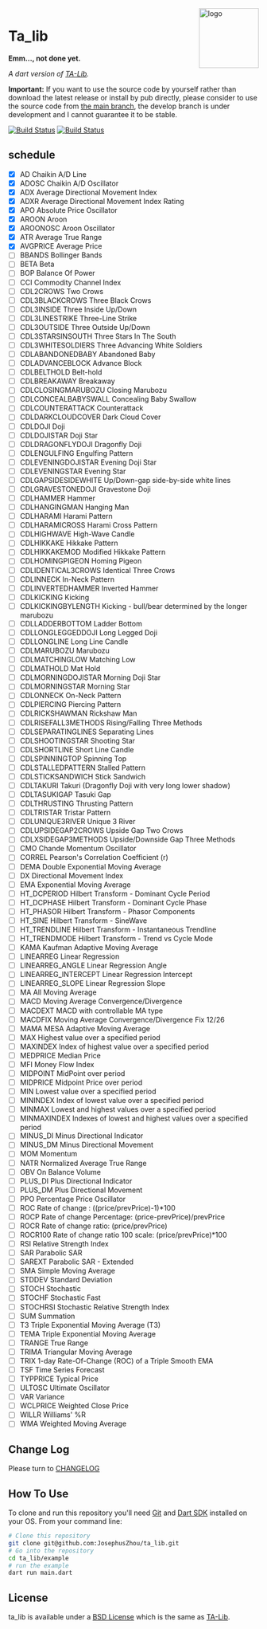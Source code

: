 <img src="https://ta-lib.org/images/icon.png" alt="logo" height="120" align="right" />

# Ta_lib

**Emm..., not done yet.**

*A dart version of [TA-Lib](https://ta-lib.org/).*

**Important:** If you want to use the source code by yourself rather than download the latest release or install by pub directly, please consider to use the source code from [the main branch](https://github.com/JosephusZhou/ta_lib/tree/main), the develop branch is under development and I cannot guarantee it to be stable.

[![Build Status](https://img.shields.io/github/stars/JosephusZhou/ta_lib.svg)](https://github.com/JosephusZhou/ta_lib)
[![Build Status](https://img.shields.io/github/forks/JosephusZhou/ta_lib.svg)](https://github.com/JosephusZhou/ta_lib)

## schedule

- [x] AD                  Chaikin A/D Line
- [x] ADOSC               Chaikin A/D Oscillator
- [x] ADX                 Average Directional Movement Index
- [x] ADXR                Average Directional Movement Index Rating
- [x] APO                 Absolute Price Oscillator
- [x] AROON               Aroon
- [x] AROONOSC            Aroon Oscillator
- [x] ATR                 Average True Range
- [x] AVGPRICE            Average Price
- [ ] BBANDS              Bollinger Bands
- [ ] BETA                Beta
- [ ] BOP                 Balance Of Power
- [ ] CCI                 Commodity Channel Index
- [ ] CDL2CROWS           Two Crows
- [ ] CDL3BLACKCROWS      Three Black Crows
- [ ] CDL3INSIDE          Three Inside Up/Down
- [ ] CDL3LINESTRIKE      Three-Line Strike
- [ ] CDL3OUTSIDE         Three Outside Up/Down
- [ ] CDL3STARSINSOUTH    Three Stars In The South
- [ ] CDL3WHITESOLDIERS   Three Advancing White Soldiers
- [ ] CDLABANDONEDBABY    Abandoned Baby
- [ ] CDLADVANCEBLOCK     Advance Block
- [ ] CDLBELTHOLD         Belt-hold
- [ ] CDLBREAKAWAY        Breakaway
- [ ] CDLCLOSINGMARUBOZU  Closing Marubozu
- [ ] CDLCONCEALBABYSWALL Concealing Baby Swallow
- [ ] CDLCOUNTERATTACK    Counterattack
- [ ] CDLDARKCLOUDCOVER   Dark Cloud Cover
- [ ] CDLDOJI             Doji
- [ ] CDLDOJISTAR         Doji Star
- [ ] CDLDRAGONFLYDOJI    Dragonfly Doji
- [ ] CDLENGULFING        Engulfing Pattern
- [ ] CDLEVENINGDOJISTAR  Evening Doji Star
- [ ] CDLEVENINGSTAR      Evening Star
- [ ] CDLGAPSIDESIDEWHITE Up/Down-gap side-by-side white lines
- [ ] CDLGRAVESTONEDOJI   Gravestone Doji
- [ ] CDLHAMMER           Hammer
- [ ] CDLHANGINGMAN       Hanging Man
- [ ] CDLHARAMI           Harami Pattern
- [ ] CDLHARAMICROSS      Harami Cross Pattern
- [ ] CDLHIGHWAVE         High-Wave Candle
- [ ] CDLHIKKAKE          Hikkake Pattern
- [ ] CDLHIKKAKEMOD       Modified Hikkake Pattern
- [ ] CDLHOMINGPIGEON     Homing Pigeon
- [ ] CDLIDENTICAL3CROWS  Identical Three Crows
- [ ] CDLINNECK           In-Neck Pattern
- [ ] CDLINVERTEDHAMMER   Inverted Hammer
- [ ] CDLKICKING          Kicking
- [ ] CDLKICKINGBYLENGTH  Kicking - bull/bear determined by the longer marubozu
- [ ] CDLLADDERBOTTOM     Ladder Bottom
- [ ] CDLLONGLEGGEDDOJI   Long Legged Doji
- [ ] CDLLONGLINE         Long Line Candle
- [ ] CDLMARUBOZU         Marubozu
- [ ] CDLMATCHINGLOW      Matching Low
- [ ] CDLMATHOLD          Mat Hold
- [ ] CDLMORNINGDOJISTAR  Morning Doji Star
- [ ] CDLMORNINGSTAR      Morning Star
- [ ] CDLONNECK           On-Neck Pattern
- [ ] CDLPIERCING         Piercing Pattern
- [ ] CDLRICKSHAWMAN      Rickshaw Man
- [ ] CDLRISEFALL3METHODS Rising/Falling Three Methods
- [ ] CDLSEPARATINGLINES  Separating Lines
- [ ] CDLSHOOTINGSTAR     Shooting Star
- [ ] CDLSHORTLINE        Short Line Candle
- [ ] CDLSPINNINGTOP      Spinning Top
- [ ] CDLSTALLEDPATTERN   Stalled Pattern
- [ ] CDLSTICKSANDWICH    Stick Sandwich
- [ ] CDLTAKURI           Takuri (Dragonfly Doji with very long lower shadow)
- [ ] CDLTASUKIGAP        Tasuki Gap
- [ ] CDLTHRUSTING        Thrusting Pattern
- [ ] CDLTRISTAR          Tristar Pattern
- [ ] CDLUNIQUE3RIVER     Unique 3 River
- [ ] CDLUPSIDEGAP2CROWS  Upside Gap Two Crows
- [ ] CDLXSIDEGAP3METHODS Upside/Downside Gap Three Methods
- [ ] CMO                 Chande Momentum Oscillator
- [ ] CORREL              Pearson's Correlation Coefficient (r)
- [ ] DEMA                Double Exponential Moving Average
- [ ] DX                  Directional Movement Index
- [ ] EMA                 Exponential Moving Average
- [ ] HT_DCPERIOD         Hilbert Transform - Dominant Cycle Period
- [ ] HT_DCPHASE          Hilbert Transform - Dominant Cycle Phase
- [ ] HT_PHASOR           Hilbert Transform - Phasor Components
- [ ] HT_SINE             Hilbert Transform - SineWave
- [ ] HT_TRENDLINE        Hilbert Transform - Instantaneous Trendline
- [ ] HT_TRENDMODE        Hilbert Transform - Trend vs Cycle Mode
- [ ] KAMA                Kaufman Adaptive Moving Average
- [ ] LINEARREG           Linear Regression
- [ ] LINEARREG_ANGLE     Linear Regression Angle
- [ ] LINEARREG_INTERCEPT Linear Regression Intercept
- [ ] LINEARREG_SLOPE     Linear Regression Slope
- [ ] MA                  All Moving Average
- [ ] MACD                Moving Average Convergence/Divergence
- [ ] MACDEXT             MACD with controllable MA type
- [ ] MACDFIX             Moving Average Convergence/Divergence Fix 12/26
- [ ] MAMA                MESA Adaptive Moving Average
- [ ] MAX                 Highest value over a specified period
- [ ] MAXINDEX            Index of highest value over a specified period
- [ ] MEDPRICE            Median Price
- [ ] MFI                 Money Flow Index
- [ ] MIDPOINT            MidPoint over period
- [ ] MIDPRICE            Midpoint Price over period
- [ ] MIN                 Lowest value over a specified period
- [ ] MININDEX            Index of lowest value over a specified period
- [ ] MINMAX              Lowest and highest values over a specified period
- [ ] MINMAXINDEX         Indexes of lowest and highest values over a specified period
- [ ] MINUS_DI            Minus Directional Indicator
- [ ] MINUS_DM            Minus Directional Movement
- [ ] MOM                 Momentum
- [ ] NATR                Normalized Average True Range
- [ ] OBV                 On Balance Volume
- [ ] PLUS_DI             Plus Directional Indicator
- [ ] PLUS_DM             Plus Directional Movement
- [ ] PPO                 Percentage Price Oscillator
- [ ] ROC                 Rate of change : ((price/prevPrice)-1)*100
- [ ] ROCP                Rate of change Percentage: (price-prevPrice)/prevPrice
- [ ] ROCR                Rate of change ratio: (price/prevPrice)
- [ ] ROCR100             Rate of change ratio 100 scale: (price/prevPrice)*100
- [ ] RSI                 Relative Strength Index
- [ ] SAR                 Parabolic SAR
- [ ] SAREXT              Parabolic SAR - Extended
- [ ] SMA                 Simple Moving Average
- [ ] STDDEV              Standard Deviation
- [ ] STOCH               Stochastic
- [ ] STOCHF              Stochastic Fast
- [ ] STOCHRSI            Stochastic Relative Strength Index
- [ ] SUM                 Summation
- [ ] T3                  Triple Exponential Moving Average (T3)
- [ ] TEMA                Triple Exponential Moving Average
- [ ] TRANGE              True Range
- [ ] TRIMA               Triangular Moving Average
- [ ] TRIX                1-day Rate-Of-Change (ROC) of a Triple Smooth EMA
- [ ] TSF                 Time Series Forecast
- [ ] TYPPRICE            Typical Price
- [ ] ULTOSC              Ultimate Oscillator
- [ ] VAR                 Variance
- [ ] WCLPRICE            Weighted Close Price
- [ ] WILLR               Williams' %R
- [ ] WMA                 Weighted Moving Average

## Change Log

Please turn to [CHANGELOG](./CHANGELOG.md)

## How To Use

To clone and run this repository you'll need [Git](https://git-scm.com) and [Dart SDK](https://dart.dev/) installed on your OS. From your command line:

``` bash
# Clone this repository
git clone git@github.com:JosephusZhou/ta_lib.git
# Go into the repository
cd ta_lib/example
# run the example
dart run main.dart 
```

## License

ta_lib is available under a [BSD License](LICENSE) which is the same as [TA-Lib](https://ta-lib.org/hdr_dev.html).